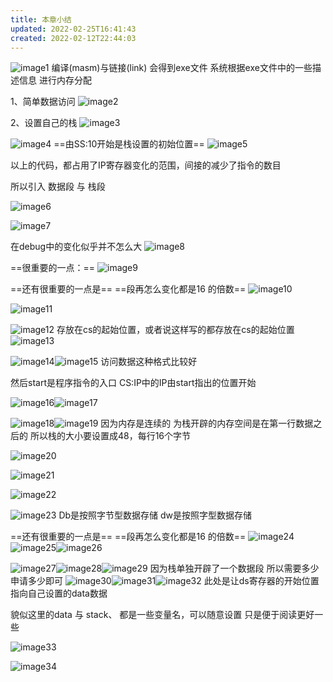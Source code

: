 ```yaml
---
title: 本章小结
updated: 2022-02-25T16:41:43
created: 2022-02-12T22:44:03
---
```


![image1](../../resources/ffebac4e1d314a3fbf456ced3ca14a19.png)
编译(masm)与链接(link)
会得到exe文件
系统根据exe文件中的一些描述信息 进行内存分配

1、简单数据访问
![image2](../../resources/06f56abcb9574809a97881f2e2ec9bd6.png)

2、设置自己的栈
![image3](../../resources/d0f9a50cce5f4fd0836d9536b2e3dce4.png)

![image4](../../resources/eee6f38cfce745a8b903f7f1314ff581.png)
==由SS:10开始是栈设置的初始位置==
![image5](../../resources/e136f87a9ca84889a10ef0f5c29cbcd1.png)

以上的代码，都占用了IP寄存器变化的范围，间接的减少了指令的数目

所以引入 数据段 与 栈段

![image6](../../resources/a5ddb0a3a06a41b3a6c2e783de4c293f.png)

![image7](../../resources/aeef0f558d4b48ae960c6ebcb94066b5.png)

在debug中的变化似乎并不怎么大
![image8](../../resources/de5878b45c614be5a97283d2dbc74db1.png)

==很重要的一点：==
![image9](../../resources/a490e92df877445db18d3d3cfa5394ce.png)

==还有很重要的一点是==
==段再怎么变化都是16 的倍数==
![image10](../../resources/095d11002ca84fb69d3b0a7074dd046d.png)

![image11](../../resources/b002bbb11d544abc860fdfaaa5be624f.png)

![image12](../../resources/1514c9be9cb94105aa64fce346967fde.png)
存放在cs的起始位置，或者说这样写的都存放在cs的起始位置
![image13](../../resources/a424abf7b30e41038fd4661afebc3573.png)

![image14](../../resources/43b5f342dcb74afbaa4298db37055a85.png)![image15](../../resources/e460550fdb4f4afa9590e08d746f66b5.png)
访问数据这种格式比较好

然后start是程序指令的入口
CS:IP中的IP由start指出的位置开始

![image16](../../resources/62ec0582e74e4ef0acb6ab2c140c5e69.png)![image17](../../resources/4fa5158902144ca2837d38d340f793a8.png)

![image18](../../resources/fa22d1ea3729418983862d107c5c60ee.png)![image19](../../resources/b9111ab4a752445b87e7db97e35bc938.png)
因为内存是连续的
为栈开辟的内存空间是在第一行数据之后的
所以栈的大小要设置成48，每行16个字节

![image20](../../resources/253148b5d8ae419586763b57dc0bfb89.png)

![image21](../../resources/669091a4c1294437aec4645f089494cd.png)

![image22](../../resources/164baf8cde1b4fa3a8d899f04e00a8ff.png)

![image23](../../resources/e92e8852d3074e71942ddaa12f97e046.png)
Db是按照字节型数据存储
dw是按照字型数据存储

==还有很重要的一点是==
==段再怎么变化都是16 的倍数==
![image24](../../resources/965bbd283dcb4f91a643015a181a90ee.png)![image25](../../resources/616595a28021466b9474596face25956.png)![image26](../../resources/436aa1085ca84027b6f58ba07c32e2e3.png)

![image27](../../resources/98549016a9374574bbd29b4c1b449ca0.png)![image28](../../resources/5ecc071492d34b35a7cdaa014d538301.png)![image29](../../resources/10c4323debb8448ebdb28fc2825a13b5.png)
因为栈单独开辟了一个数据段
所以需要多少申请多少即可
![image30](../../resources/2a329121840b4bc4899909e5e1c260bd.png)![image31](../../resources/75c46ce2c8b54f7dbe9c603b48cae9c4.png)![image32](../../resources/47dc04d4725b4f60a4cb6180800c6b73.png)
此处是让ds寄存器的开始位置指向自己设置的data数据

貌似这里的data 与 stack、
都是一些变量名，可以随意设置
只是便于阅读更好一些

![image33](../../resources/ff9d993b594447e7bceb9fda039de68b.png)

![image34](../../resources/96c4ca2896b049b4a0782df6e1f909e2.png)
